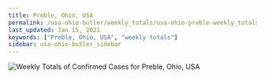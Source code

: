 ```yaml
---
title: Preble, Ohio, USA
permalink: /usa-ohio-butler/weekly_totals/usa-ohio-preble-weekly_totals.html
last_updated: Jan 15, 2021
keywords: ["Preble, Ohio, USA", "weekly totals"]
sidebar: usa-ohio-butler_sidebar
---
```


![Weekly Totals of Confirmed Cases for Preble, Ohio, USA](/covid_tracker/images/graphs/usa-ohio-preble-weekly_totals_graph.png)
